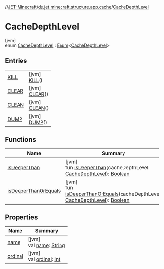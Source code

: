 //[JET-Minecraft](../../../index.md)/[de.jet.minecraft.structure.app.cache](../index.md)/[CacheDepthLevel](index.md)

# CacheDepthLevel

[jvm]\
enum [CacheDepthLevel](index.md) : [Enum](https://kotlinlang.org/api/latest/jvm/stdlib/kotlin/-enum/index.html)&lt;[CacheDepthLevel](index.md)&gt;

## Entries

| | |
|---|---|
| [KILL](-k-i-l-l/index.md) | [jvm]<br>[KILL](-k-i-l-l/index.md)() |
| [CLEAR](-c-l-e-a-r/index.md) | [jvm]<br>[CLEAR](-c-l-e-a-r/index.md)() |
| [CLEAN](-c-l-e-a-n/index.md) | [jvm]<br>[CLEAN](-c-l-e-a-n/index.md)() |
| [DUMP](-d-u-m-p/index.md) | [jvm]<br>[DUMP](-d-u-m-p/index.md)() |

## Functions

| Name | Summary |
|---|---|
| [isDeeperThan](is-deeper-than.md) | [jvm]<br>fun [isDeeperThan](is-deeper-than.md)(cacheDepthLevel: [CacheDepthLevel](index.md)): [Boolean](https://kotlinlang.org/api/latest/jvm/stdlib/kotlin/-boolean/index.html) |
| [isDeeperThanOrEquals](is-deeper-than-or-equals.md) | [jvm]<br>fun [isDeeperThanOrEquals](is-deeper-than-or-equals.md)(cacheDepthLevel: [CacheDepthLevel](index.md)): [Boolean](https://kotlinlang.org/api/latest/jvm/stdlib/kotlin/-boolean/index.html) |

## Properties

| Name | Summary |
|---|---|
| [name](../../de.jet.minecraft.tool.input/-keyboard/-type/-a-n-y/index.md#-372974862%2FProperties%2F-726029290) | [jvm]<br>val [name](../../de.jet.minecraft.tool.input/-keyboard/-type/-a-n-y/index.md#-372974862%2FProperties%2F-726029290): [String](https://kotlinlang.org/api/latest/jvm/stdlib/kotlin/-string/index.html) |
| [ordinal](../../de.jet.minecraft.tool.input/-keyboard/-type/-a-n-y/index.md#-739389684%2FProperties%2F-726029290) | [jvm]<br>val [ordinal](../../de.jet.minecraft.tool.input/-keyboard/-type/-a-n-y/index.md#-739389684%2FProperties%2F-726029290): [Int](https://kotlinlang.org/api/latest/jvm/stdlib/kotlin/-int/index.html) |
